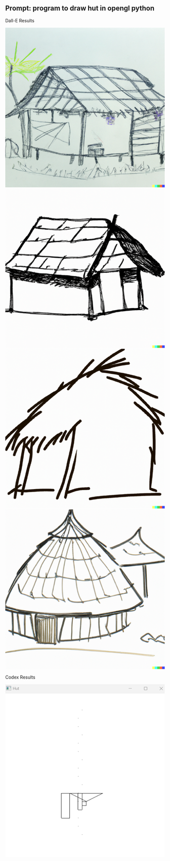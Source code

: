 ## Prompt: program to draw hut in opengl python
Dall-E Results

![Img1](dall_e_results/1.png)
![Img2](dall_e_results/2.png)
![Img3](dall_e_results/3.png)
![Img4](dall_e_results/4.png)

Codex Results

![CodexImg](codex_results/1.png)

